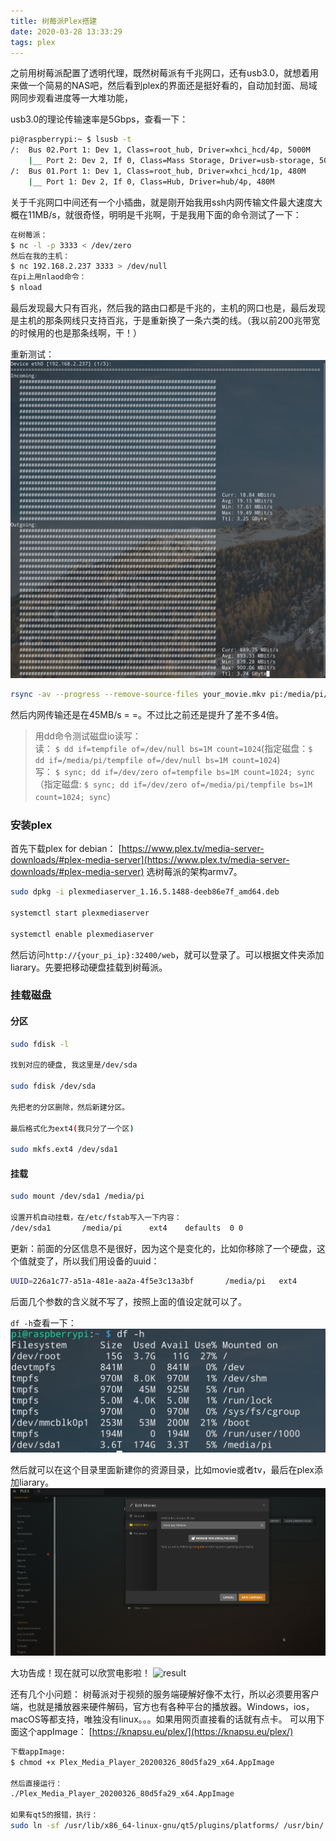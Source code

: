 ```yaml
---
title: 树莓派Plex搭建
date: 2020-03-28 13:33:29
tags: plex
---
```


之前用树莓派配置了透明代理，既然树莓派有千兆网口，还有usb3.0，就想着用来做一个简易的NAS吧，然后看到plex的界面还是挺好看的，自动加封面、局域网同步观看进度等一大堆功能，
<!--more-->
usb3.0的理论传输速率是5Gbps，查看一下：

```bash
pi@raspberrypi:~ $ lsusb -t
/:  Bus 02.Port 1: Dev 1, Class=root_hub, Driver=xhci_hcd/4p, 5000M
    |__ Port 2: Dev 2, If 0, Class=Mass Storage, Driver=usb-storage, 5000M
/:  Bus 01.Port 1: Dev 1, Class=root_hub, Driver=xhci_hcd/1p, 480M
    |__ Port 1: Dev 2, If 0, Class=Hub, Driver=hub/4p, 480M
```

关于千兆网口中间还有一个小插曲，就是刚开始我用ssh内网传输文件最大速度大概在11MB/s，就很奇怪，明明是千兆啊，于是我用下面的命令测试了一下：

```bash
在树莓派：
$ nc -l -p 3333 < /dev/zero
然后在我的主机：
$ nc 192.168.2.237 3333 > /dev/null
在pi上用nlaod命令：
$ nload
```

最后发现最大只有百兆，然后我的路由口都是千兆的，主机的网口也是，最后发现是主机的那条网线只支持百兆，于是重新换了一条六类的线。（我以前200兆带宽的时候用的也是那条线啊，干！）

重新测试：
![result](./树莓派Plex搭建/Screenshot_20200328_135155.png)

```bash
rsync -av --progress --remove-source-files your_movie.mkv pi:/media/pi/Movies
```

然后内网传输还是在45MB/s = =。不过比之前还是提升了差不多4倍。
> 用dd命令测试磁盘io读写：  
> 读： `$ dd if=tempfile of=/dev/null bs=1M count=1024`(指定磁盘：`$ dd if=/media/pi/tempfile of=/dev/null bs=1M count=1024`)  
> 写： `$ sync; dd if=/dev/zero of=tempfile bs=1M count=1024; sync`（指定磁盘: `$ sync; dd if=/dev/zero of=/media/pi/tempfile bs=1M count=1024; sync`）

### 安装plex

首先下载plex for debian：
[https://www.plex.tv/media-server-downloads/#plex-media-server](https://www.plex.tv/media-server-downloads/#plex-media-server)
选树莓派的架构armv7。

```bash
sudo dpkg -i plexmediaserver_1.16.5.1488-deeb86e7f_amd64.deb

systemctl start plexmediaserver

systemctl enable plexmediaserver
```

然后访问`http://{your_pi_ip}:32400/web`，就可以登录了。可以根据文件夹添加liarary。先要把移动硬盘挂载到树莓派。

### 挂载磁盘

#### 分区

```bash
sudo fdisk -l

找到对应的硬盘, 我这里是/dev/sda

sudo fdisk /dev/sda

先把老的分区删除，然后新建分区。

最后格式化为ext4(我只分了一个区)

sudo mkfs.ext4 /dev/sda1
```

#### 挂载

```bash
sudo mount /dev/sda1 /media/pi

设置开机自动挂载，在/etc/fstab写入一下内容：
/dev/sda1       /media/pi      ext4    defaults  0 0
```
更新：前面的分区信息不是很好，因为这个是变化的，比如你移除了一个硬盘，这个值就变了，所以我们用设备的uuid：
```bash
UUID=226a1c77-a51a-481e-aa2a-4f5e3c13a3bf       /media/pi	ext4		defaults 	0 0
```
后面几个参数的含义就不写了，按照上面的值设定就可以了。

`df -h`查看一下：
![result](./树莓派Plex搭建/Screenshot_20200328_150605.png)

然后就可以在这个目录里面新建你的资源目录，比如movie或者tv，最后在plex添加liarary。
![add library](./树莓派Plex搭建/Screenshot_20200328_141754.png)

大功告成！现在就可以欣赏电影啦！
![result](./树莓派Plex搭建/Screenshot_20200328_150910.png)

还有几个小问题：
树莓派对于视频的服务端硬解好像不太行，所以必须要用客户端，也就是播放器来硬件解码，官方也有各种平台的播放器。Windows，ios，macOS等都支持，唯独没有linux。。。如果用网页直接看的话就有点卡。
可以用下面这个appImage：
[https://knapsu.eu/plex/](https://knapsu.eu/plex/)

```bash
下载appImage:
$ chmod +x Plex_Media_Player_20200326_80d5fa29_x64.AppImage

然后直接运行：
./Plex_Media_Player_20200326_80d5fa29_x64.AppImage

如果有qt5的报错，执行：
sudo ln -sf /usr/lib/x86_64-linux-gnu/qt5/plugins/platforms/ /usr/bin/
```






